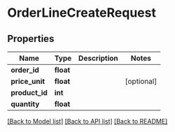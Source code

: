 # OrderLineCreateRequest

## Properties
Name | Type | Description | Notes
------------ | ------------- | ------------- | -------------
**order_id** | **float** |  | 
**price_unit** | **float** |  | [optional] 
**product_id** | **int** |  | 
**quantity** | **float** |  | 

[[Back to Model list]](../../README.md#documentation-for-models) [[Back to API list]](../../README.md#documentation-for-api-endpoints) [[Back to README]](../../README.md)

